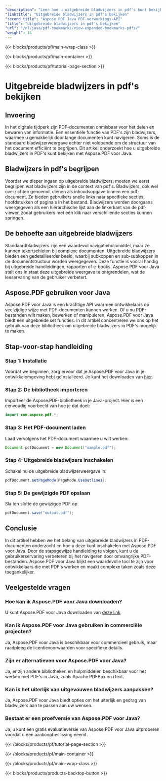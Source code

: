 ```yaml
---
"description": "Leer hoe u uitgebreide bladwijzers in pdf's kunt bekijken met Aspose.PDF voor Java. Verbeter de documentnavigatie met stapsgewijze instructies."
"linktitle": "Uitgebreide bladwijzers in pdf's bekijken"
"second_title": "Aspose.PDF Java PDF-verwerkings-API"
"title": "Uitgebreide bladwijzers in pdf's bekijken"
"url": "/nl/java/pdf-bookmarks/view-expanded-bookmarks-pdfs/"
"weight": 14
---
```


{{< blocks/products/pf/main-wrap-class >}}

{{< blocks/products/pf/main-container >}}

{{< blocks/products/pf/tutorial-page-section >}}

# Uitgebreide bladwijzers in pdf's bekijken


## Invoering

In het digitale tijdperk zijn PDF-documenten onmisbaar voor het delen en bewaren van informatie. Een essentiële functie van PDF's zijn bladwijzers, waarmee u gemakkelijk door lange documenten kunt navigeren. Soms is de standaard bladwijzerweergave echter niet voldoende om de structuur van het document efficiënt te begrijpen. Dit artikel onderzoekt hoe u uitgebreide bladwijzers in PDF's kunt bekijken met Aspose.PDF voor Java.

## Bladwijzers in pdf's begrijpen

Voordat we dieper ingaan op uitgebreide bladwijzers, moeten we eerst begrijpen wat bladwijzers zijn in de context van pdf's. Bladwijzers, ook wel overzichten genoemd, dienen als inhoudsopgave binnen een pdf-document. Ze bieden gebruikers snelle links naar specifieke secties, hoofdstukken of pagina's in het bestand. Bladwijzers worden doorgaans weergegeven als een hiërarchische lijst aan de linkerkant van de pdf-viewer, zodat gebruikers met één klik naar verschillende secties kunnen springen.

## De behoefte aan uitgebreide bladwijzers

Standaardbladwijzers zijn een waardevol navigatiehulpmiddel, maar ze kunnen tekortschieten bij complexe documenten. Uitgebreide bladwijzers bieden een gedetailleerder beeld, waarbij subkoppen en sub-subkoppen in de documentstructuur worden weergegeven. Deze functie is vooral handig bij uitgebreide handleidingen, rapporten of e-books. Aspose.PDF voor Java stelt ons in staat deze uitgebreide weergave te ontgrendelen, wat de leeservaring van de gebruiker verbetert.

## Aspose.PDF gebruiken voor Java

Aspose.PDF voor Java is een krachtige API waarmee ontwikkelaars op veelzijdige wijze met PDF-documenten kunnen werken. Of u nu PDF-bestanden wilt maken, bewerken of manipuleren, Aspose.PDF voor Java biedt een uitgebreide set functies. In dit artikel concentreren we ons op het gebruik van deze bibliotheek om uitgebreide bladwijzers in PDF's mogelijk te maken.

## Stap-voor-stap handleiding

### Stap 1: Installatie
Voordat we beginnen, zorg ervoor dat je Aspose.PDF voor Java in je ontwikkelomgeving hebt geïnstalleerd. Je kunt het downloaden van [hier](https://releases.aspose.com/pdf/java/).

### Stap 2: De bibliotheek importeren
Importeer de Aspose.PDF-bibliotheek in je Java-project. Hier is een eenvoudig voorbeeld van hoe je dat doet:

```java
import com.aspose.pdf.*;
```

### Stap 3: Het PDF-document laden
Laad vervolgens het PDF-document waarmee u wilt werken:

```java
Document pdfDocument = new Document("sample.pdf");
```

### Stap 4: Uitgebreide bladwijzers inschakelen
Schakel nu de uitgebreide bladwijzerweergave in:

```java
pdfDocument.setPageMode(PageMode.UseOutlines);
```

### Stap 5: De gewijzigde PDF opslaan
Sla ten slotte de gewijzigde PDF op:

```java
pdfDocument.save("output.pdf");
```

## Conclusie

In dit artikel hebben we het belang van uitgebreide bladwijzers in PDF-documenten onderzocht en hoe u deze kunt inschakelen met Aspose.PDF voor Java. Door de stapsgewijze handleiding te volgen, kunt u de gebruikerservaring verbeteren bij het navigeren door omvangrijke PDF-bestanden. Aspose.PDF voor Java blijkt een waardevolle tool te zijn voor ontwikkelaars die met PDF's werken en maakt complexe taken zoals deze toegankelijker.

## Veelgestelde vragen

### Hoe kan ik Aspose.PDF voor Java downloaden?

U kunt Aspose.PDF voor Java downloaden van [deze link](https://releases.aspose.com/pdf/java/).

### Kan ik Aspose.PDF voor Java gebruiken in commerciële projecten?

Ja, Aspose.PDF voor Java is beschikbaar voor commercieel gebruik, maar raadpleeg de licentievoorwaarden voor specifieke details.

### Zijn er alternatieven voor Aspose.PDF voor Java?

Ja, er zijn andere bibliotheken en hulpmiddelen beschikbaar voor het werken met PDF's in Java, zoals Apache PDFBox en iText.

### Kan ik het uiterlijk van uitgevouwen bladwijzers aanpassen?

Ja, Aspose.PDF voor Java biedt opties om het uiterlijk en gedrag van bladwijzers aan te passen aan uw wensen.

### Bestaat er een proefversie van Aspose.PDF voor Java?

Ja, u kunt een gratis evaluatieversie van Aspose.PDF voor Java uitproberen voordat u een aankoopbeslissing neemt.

{{< /blocks/products/pf/tutorial-page-section >}}

{{< /blocks/products/pf/main-container >}}

{{< /blocks/products/pf/main-wrap-class >}}

{{< blocks/products/products-backtop-button >}}